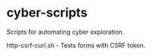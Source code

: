 # cyber-scripts
Scripts for automating cyber exploration.

http-csrf-curl.sh - Tests forms with CSRF token. 
